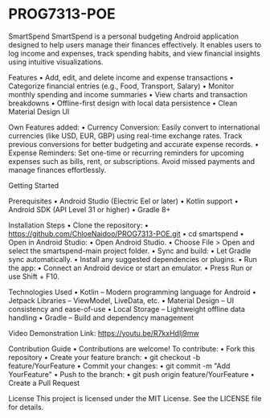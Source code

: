 # PROG7313-POE

SmartSpend SmartSpend is a personal budgeting Android application designed to help users manage their finances effectively. It enables users to log income and expenses, track spending habits, and view financial insights using intuitive visualizations.

Features • Add, edit, and delete income and expense transactions • Categorize financial entries (e.g., Food, Transport, Salary) • Monitor monthly spending and income summaries • View charts and transaction breakdowns • Offline-first design with local data persistence • Clean Material Design UI

Own Features added:  •  Currency Conversion: Easily convert to international currencies (like USD, EUR, GBP) using real-time exchange rates. Track previous conversions for better budgeting and accurate expense records. • Expense Reminders: Set one-time or recurring reminders for upcoming expenses such as bills, rent, or subscriptions. Avoid missed payments and manage finances effortlessly.

Getting Started

Prerequisites • Android Studio (Electric Eel or later) • Kotlin support • Android SDK (API Level 31 or higher) • Gradle 8+

Installation Steps • Clone the repository: • https://github.com/ChloeNaidoo/PROG7313-POE.git • cd smartspend • Open in Android Studio: • Open Android Studio. • Choose File > Open and select the smartspend-main project folder. • Sync and build: • Let Gradle sync automatically. • Install any suggested dependencies or plugins. • Run the app: • Connect an Android device or start an emulator. • Press Run or use Shift + F10.

Technologies Used • Kotlin – Modern programming language for Android • Jetpack Libraries – ViewModel, LiveData, etc. • Material Design – UI consistency and ease-of-use • Local Storage – Lightweight offline data handling • Gradle – Build and dependency management

Video Demonstration Link: https://youtu.be/R7kxHdIj9mw

Contribution Guide • Contributions are welcome! To contribute: • Fork this repository • Create your feature branch: • git checkout -b feature/YourFeature • Commit your changes: • git commit -m "Add YourFeature" • Push to the branch: • git push origin feature/YourFeature • Create a Pull Request

License This project is licensed under the MIT License. See the LICENSE file for details.
